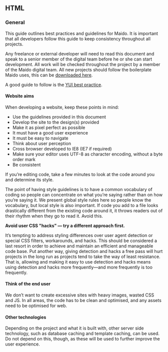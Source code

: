 ## HTML

### General
This guide outlines best practices and guidelines for Maido. It is important that all developers follow this guide to keep consistency throughout all projects.

Any freelance or external developer will need to read this document and speak to a senior member of the digital team before he or she can start development. All work will be checked throughout the project by a member of the Maido digital team. All new projects should follow the boilerplate Maido uses, this can be [downloaded here](https://github.com/zizther/Jam).
			
A good guide to follow is the [YUI best practice](http://developer.yahoo.com/performance/rules.html).
		
#### Website aims
When developing a website, keep these points in mind:

* Use the guidelines provided in this document
* Develop the site to the design(s) provided
* Make it as pixel perfect as possible
* It must have a good user experience
* It must be easy to navigate
* Think about user perception
* Cross browser developed to IE8 (IE7 if required)
* Make sure your editor uses UTF-8 as character encoding, without a byte order mark
* Be consistent
			
If you’re editing code, take a few minutes to look at the code around you and determine its style.

The point of having style guidelines is to have a common vocabulary of coding so people can concentrate on what you’re saying rather than on how you’re saying it. We present global style rules here so people know the vocabulary, but local style is also important. If code you add to a file looks drastically different from the existing code around it, it throws readers out of their rhythm when they go to read it. Avoid this. 

**Avoid user CSS "hacks" — try a different approach first.**

It’s tempting to address styling differences over user agent detection or special CSS filters, workarounds, and hacks. This should be considered a last resort in order to achieve and maintain an efficient and manageable code base. Put another way, giving detection and hacks a free pass will hurt projects in the long run as projects tend to take the way of least resistance. That is, allowing and making it easy to use detection and hacks means using detection and hacks more frequently—and more frequently is too frequently. 

#### Think of the end user
We don’t want to create excessive sites with heavy images, wasted CSS and JS. In all areas, the code has to be clean and optimised, and any assets need to be optimised for web.
			
#### Other technologies
Depending on the project and what it is built with, other server side technology, such as database caching and template caching, can be used. Do not depend on this, though, as these will be used to further improve the user experience.
